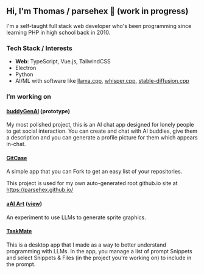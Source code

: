 ## Hi, I'm Thomas / parsehex 👋 (work in progress)

I'm a self-taught full stack web developer who's been programming since learning PHP in high school back in 2010.

### Tech Stack / Interests

- **Web**: TypeScript, Vue.js, TailwindCSS
- Electron
- Python
- AI/ML with software like [llama.cpp](https://github.com/ggml-org/llama.cpp), [whisper.cpp](https://github.com/ggerganov/whisper.cpp), [stable-diffusion.cpp](https://github.com/leejet/stable-diffusion.cpp)

### I’m working on

#### [buddyGenAI](https://github.com/parsehex/BuddyGenAI) (prototype)

My most polished project, this is an AI chat app designed for lonely people to get social interaction. You can create and chat with AI buddies, give them a description and you can generate a profile picture for them which appears in-chat.

#### [GitCase](https://github.com/GitCase-app/GitCase)

A simple app that you can Fork to get an easy list of your repositories.

This project is used for my own auto-generated root github.io site at <https://parsehex.github.io/>

#### [aAI Art](https://github.com/parsehex/sprite-generator) ([view](https://parsehex.github.io/aAI-Art/))

An experiment to use LLMs to generate sprite graphics.

#### [TaskMate](https://github.com/parsehex/TaskMate)

This is a desktop app that I made as a way to better understand programming with LLMs. In the app, you manage a list of prompt Snippets and select Snippets & Files (in the project you're working on) to include in the prompt.
